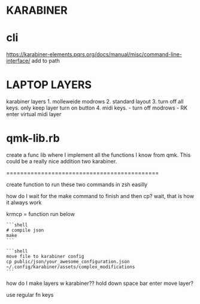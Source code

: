 # KARABINER

# cli 
https://karabiner-elements.pqrs.org/docs/manual/misc/command-line-interface/
add to path


# LAPTOP LAYERS
karabiner layers
    1. molleweide modrows
    2. standard layout
    3. turn off all keys.
        only keep layer turn on button
    4. midi keys.
       - turn off modrows
       - RK enter virtual midi layer

# qmk-lib.rb
create a func lib where I implement all the functions
I know from qmk. This could be a really nice addition two
karabiner.



============================================

create function to run these two commands
in zsh easilly

how do I wait for the make command to finish and then cp?
wait, that is how it always work

krmcp = function run below


    ```shell
    # compile json
    make
    ```

    ```shell
    move file to karabiner config
    cp public/json/your_awesome_configuration.json ~/.config/karabiner/assets/complex_modifications
    ```


how do I make layers w karabiner??
hold down space bar enter move layer?


use regular fn keys

